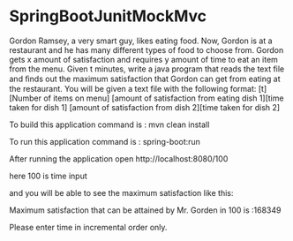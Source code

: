 # SpringBootJunitMockMvc

Gordon Ramsey, a very smart guy, likes eating food. Now, Gordon is at a restaurant and he has many different types of food to choose from. Gordon gets x amount of satisfaction and requires y amount of time to eat an item from the menu. Given t minutes, write a java program that reads the text file and ﬁnds out the maximum satisfaction that Gordon can get from eating at the restaurant. You will be given a text file with the following format: [t][Number of items on menu] [amount of satisfaction from eating dish 1][time taken for dish 1] [amount of satisfaction from dish 2][time taken for dish 2]

To build this application command is : mvn clean install

To run this application command is : spring-boot:run

After running the application open http://localhost:8080/100

here 100 is time input

and you will be able to see the maximum satisfaction like this:

Maximum satisfaction that can be attained by Mr. Gorden in 100 is :168349

Please enter time in incremental order only.



